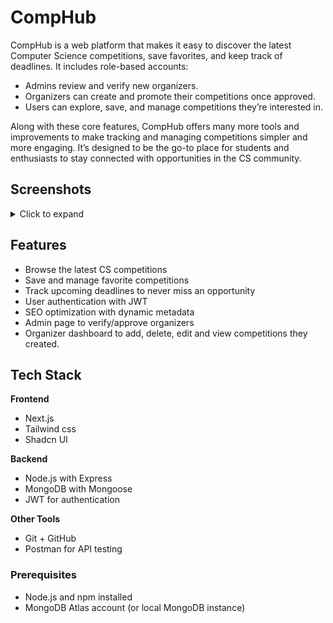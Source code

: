 # CompHub  

CompHub is a web platform that makes it easy to discover the latest Computer Science competitions, save favorites, and keep track of deadlines. It includes role-based accounts:

- Admins review and verify new organizers.
- Organizers can create and promote their competitions once approved.
- Users can explore, save, and manage competitions they’re interested in.
  
Along with these core features, CompHub offers many more tools and improvements to make tracking and managing competitions simpler and more engaging. It’s designed to be the go-to place for students and enthusiasts to stay connected with opportunities in the CS community. 

## Screenshots

<details>
  <summary>Click to expand</summary>
  <br/>

  <p align="center">
    <img src="https://github.com/user-attachments/assets/8f40c084-b2b5-4b84-a8fb-0bec0a58f00c" width="80%">
    <br/>
    <em>Landing Page</em>
  </p>

  <p align="center">
    <img src="https://github.com/user-attachments/assets/ced6966d-0cc1-4b96-ab15-3f97e6fe757e" width="80%">
    <br/>
    <em>User Dashboard</em>
  </p>

  <p align="center">
    <img src="https://github.com/user-attachments/assets/b97bf609-2b63-40c6-93fe-1d8018a4c4b6" width="80%">
    <br/>
    <em>Search for Competitions</em>
  </p>

  <p align="center">
    <img src="https://github.com/user-attachments/assets/409b023a-ece2-4304-8f68-c64af1e99ce0" width="80%">
    <br/>
    <em>Organizer Dashboard</em>
  </p>
  
  <p align="center">
    <img src="https://github.com/user-attachments/assets/ade3f555-9dde-43f4-bf31-f54506c47364" width="80%">
    <br/>
    <em>Admin Dashboard</em>
  </p>
</details>

## Features  
- Browse the latest CS competitions  
- Save and manage favorite competitions  
- Track upcoming deadlines to never miss an opportunity  
- User authentication with JWT  
- SEO optimization with dynamic metadata
- Admin page to verify/approve organizers
- Organizer dashboard to add, delete, edit and view competitions they created.

## Tech Stack  
**Frontend**  
- Next.js  
- Tailwind css
- Shadcn UI

**Backend**  
- Node.js with Express  
- MongoDB with Mongoose  
- JWT for authentication  

**Other Tools**  
- Git + GitHub  
- Postman for API testing   

### Prerequisites  
- Node.js and npm installed  
- MongoDB Atlas account (or local MongoDB instance)  
